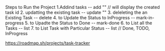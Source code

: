 Steps to Run the Project
1.Addind tasks
  -- add "<description of the task>" // will display the created task id
2. updatting the existing task 
  -- update <taskid> "<updated description of the task>"
3. deleleting the an Existing Task
  -- delete <Taskid>
4. to Update the Status to InProgress
  -- mark-in-progress <TaskID>
5. to Upadte the Status to Done
  -- mark-done <TaskID>
6. to List all the Tasks
  -- list
7. to List Task with Particular Status
  -- list <Status>// Done, TODO, InProgress

https://roadmap.sh/projects/task-tracker

